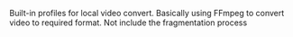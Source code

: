 Built-in profiles for local video convert. Basically using FFmpeg to convert video to required format. Not include the
fragmentation process